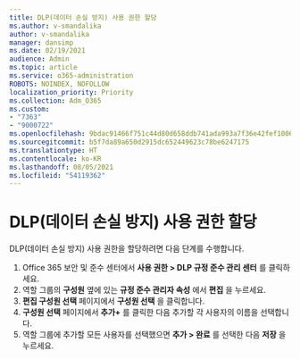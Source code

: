 ```yaml
---
title: DLP(데이터 손실 방지) 사용 권한 할당
ms.author: v-smandalika
author: v-smandalika
manager: dansimp
ms.date: 02/19/2021
audience: Admin
ms.topic: article
ms.service: o365-administration
ROBOTS: NOINDEX, NOFOLLOW
localization_priority: Priority
ms.collection: Adm_O365
ms.custom:
- "7363"
- "9000722"
ms.openlocfilehash: 9bdac91466f751c44d80d658ddb741ada993a7f36e42fef10064c8a1dff9e662
ms.sourcegitcommit: b5f7da89a650d2915dc652449623c78be6247175
ms.translationtype: HT
ms.contentlocale: ko-KR
ms.lasthandoff: 08/05/2021
ms.locfileid: "54119362"
---
```

# <a name="assign-data-loss-prevention-dlp-permissions"></a>DLP(데이터 손실 방지) 사용 권한 할당

DLP(데이터 손실 방지) 사용 권한을 할당하려면 다음 단계를 수행합니다.

1. Office 365 보안 및 준수 센터에서 **사용 권한 > DLP 규정 준수 관리 센터** 를 클릭하세요.
2. 역할 그룹의 **구성원** 옆에 있는 **규정 준수 관리자 속성** 에서 **편집** 을 누르세요.
3. **편집 구성원 선택** 페이지에서 **구성원 선택** 을 클릭합니다.
4. **구성원 선택** 페이지에서 **추가+** 를 클릭한 다음 추가할 각 사용자의 이름을 선택합니다.
5. 역할 그룹에 추가할 모든 사용자를 선택했으면 **추가 > 완료** 를 선택한 다음 **저장** 을 누르세요.
